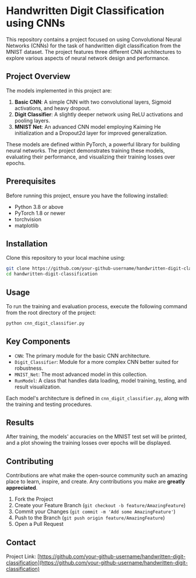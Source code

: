 # Handwritten Digit Classification using CNNs

This repository contains a project focused on using Convolutional Neural Networks (CNNs) for the task of handwritten digit classification from the MNIST dataset. The project features three different CNN architectures to explore various aspects of neural network design and performance.

## Project Overview

The models implemented in this project are:
1. **Basic CNN**: A simple CNN with two convolutional layers, Sigmoid activations, and heavy dropout.
2. **Digit Classifier**: A slightly deeper network using ReLU activations and pooling layers.
3. **MNIST Net**: An advanced CNN model employing Kaiming He initialization and a Dropout2d layer for improved generalization.

These models are defined within PyTorch, a powerful library for building neural networks. The project demonstrates training these models, evaluating their performance, and visualizing their training losses over epochs.

## Prerequisites

Before running this project, ensure you have the following installed:
- Python 3.8 or above
- PyTorch 1.8 or newer
- torchvision
- matplotlib

## Installation

Clone this repository to your local machine using:
```bash
git clone https://github.com/your-github-username/handwritten-digit-classification.git
cd handwritten-digit-classification
```

## Usage

To run the training and evaluation process, execute the following command from the root directory of the project:
```bash
python cnn_digit_classifier.py
```

## Key Components

- `CNN`: The primary module for the basic CNN architecture.
- `Digit_Classifier`: Module for a more complex CNN better suited for robustness.
- `MNIST_Net`: The most advanced model in this collection.
- `RunModel`: A class that handles data loading, model training, testing, and result visualization.

Each model's architecture is defined in `cnn_digit_classifier.py`, along with the training and testing procedures.

## Results

After training, the models' accuracies on the MNIST test set will be printed, and a plot showing the training losses over epochs will be displayed.

## Contributing

Contributions are what make the open-source community such an amazing place to learn, inspire, and create. Any contributions you make are **greatly appreciated**.

1. Fork the Project
2. Create your Feature Branch (`git checkout -b feature/AmazingFeature`)
3. Commit your Changes (`git commit -m 'Add some AmazingFeature'`)
4. Push to the Branch (`git push origin feature/AmazingFeature`)
5. Open a Pull Request


## Contact

Project Link: [https://github.com/your-github-username/handwritten-digit-classification](https://github.com/your-github-username/handwritten-digit-classification)
